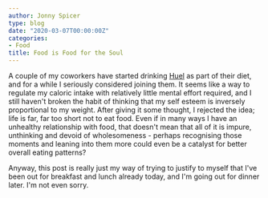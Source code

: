 ```yaml
---
author: Jonny Spicer
type: blog
date: "2020-03-07T00:00:00Z"
categories:
- Food
title: Food is Food for the Soul
---
```

A couple of my coworkers have started drinking [Huel](https://huel.com/) as part of their diet, and for a while I seriously considered joining them. It seems like a way to
regulate my caloric intake with relatively little mental effort required, and I still haven't broken the habit of thinking that my self esteem is inversely proportional to my weight. After
giving it some thought, I rejected the idea; life is far, far too short not to eat food. Even if in many ways I have an unhealthy relationship with food, that doesn't mean that all of it is
impure, unthinking and devoid of wholesomeness - perhaps recognising those moments and leaning into them more could even be a catalyst for better overall eating patterns?

Anyway, this post is really just my way of trying to justify to myself that I've been out for breakfast and lunch already today, and I'm going out for dinner later. I'm not even sorry.
